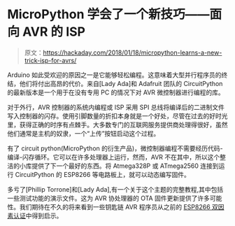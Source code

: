 # MicroPython 学会了一个新技巧——面向 AVR 的 ISP

> 原文：<https://hackaday.com/2018/01/18/micropython-learns-a-new-trick-isp-for-avrs/>

Arduino 如此受欢迎的原因之一是它能够轻松编程。这意味着大型并行程序员的终结，他们将付出高昂的代价。来自[Lady Ada]和 Adafruit 团队的 CircuitPython 的最新版本是一个用于在没有专用 PC 的情况下对 AVR 微控制器进行编程的库。

对于外行，AVR 控制器的系统内编程或 ISP 采用 SPI 总线将编译后的二进制文件写入控制器的闪存。使用引脚数量的折扣本身就是一个好处，尽管在过去的好时光里，获得正确的时序有点棘手。大多数专门的互联网服务提供商处理得很好，虽然他们通常是主机的奴隶，一个“上传”按钮启动这个过程。

有了 circuit python(MicroPython 的衍生产品)，微控制器编程不需要经历代码-编译-闪存循环。它可以在许多处理器上运行，然而，AVR 不在其中，所以这个整洁的小库提供了下一个最好的东西。将 Atmega328P 或 ATmega2560 连接到运行 CircuitPython 的 ESP8266 等电路板上，就可以动态编写固件。

多亏了[Phillip Torrone]和[Lady Ada],有一个关于这个主题的完整教程,其中包括一些测试功能的演示文件。这为 AVR 协处理器的 OTA 固件更新提供了许多可能性。我们期待在不久的将来看到一些钥匙链 AVR 程序员从之前的 [ESP8266 双因素认证](https://hackaday.com/2018/01/04/two-factor-authentication-with-the-esp8266/)中得到启示。